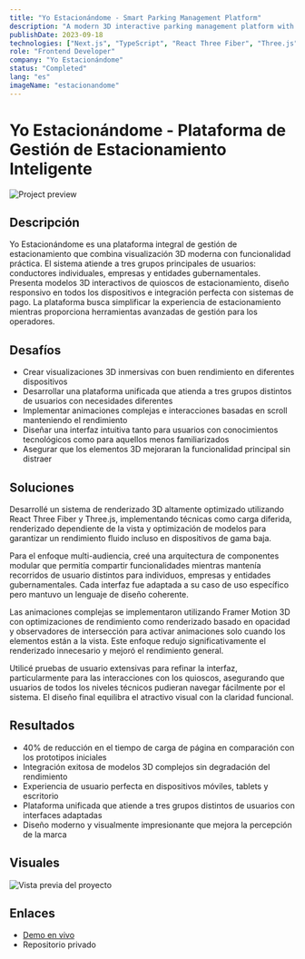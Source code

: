 ```yaml
---
title: "Yo Estacionándome - Smart Parking Management Platform"
description: "A modern 3D interactive parking management platform with multiple user interfaces"
publishDate: 2023-09-18
technologies: ["Next.js", "TypeScript", "React Three Fiber", "Three.js", "Tailwind CSS", "Framer Motion 3D"]
role: "Frontend Developer"
company: "Yo Estacionándome"
status: "Completed"
lang: "es"
imageName: "estacionandome"
---
```


# Yo Estacionándome - Plataforma de Gestión de Estacionamiento Inteligente

![Project preview](/assets/projects/estacionandome.png)

## Descripción
Yo Estacionándome es una plataforma integral de gestión de estacionamiento que combina visualización 3D moderna con funcionalidad práctica. El sistema atiende a tres grupos principales de usuarios: conductores individuales, empresas y entidades gubernamentales. Presenta modelos 3D interactivos de quioscos de estacionamiento, diseño responsivo en todos los dispositivos e integración perfecta con sistemas de pago. La plataforma busca simplificar la experiencia de estacionamiento mientras proporciona herramientas avanzadas de gestión para los operadores.

## Desafíos
- Crear visualizaciones 3D inmersivas con buen rendimiento en diferentes dispositivos
- Desarrollar una plataforma unificada que atienda a tres grupos distintos de usuarios con necesidades diferentes
- Implementar animaciones complejas e interacciones basadas en scroll manteniendo el rendimiento
- Diseñar una interfaz intuitiva tanto para usuarios con conocimientos tecnológicos como para aquellos menos familiarizados
- Asegurar que los elementos 3D mejoraran la funcionalidad principal sin distraer

## Soluciones
Desarrollé un sistema de renderizado 3D altamente optimizado utilizando React Three Fiber y Three.js, implementando técnicas como carga diferida, renderizado dependiente de la vista y optimización de modelos para garantizar un rendimiento fluido incluso en dispositivos de gama baja.

Para el enfoque multi-audiencia, creé una arquitectura de componentes modular que permitía compartir funcionalidades mientras mantenía recorridos de usuario distintos para individuos, empresas y entidades gubernamentales. Cada interfaz fue adaptada a su caso de uso específico pero mantuvo un lenguaje de diseño coherente.

Las animaciones complejas se implementaron utilizando Framer Motion 3D con optimizaciones de rendimiento como renderizado basado en opacidad y observadores de intersección para activar animaciones solo cuando los elementos están a la vista. Este enfoque redujo significativamente el renderizado innecesario y mejoró el rendimiento general.

Utilicé pruebas de usuario extensivas para refinar la interfaz, particularmente para las interacciones con los quioscos, asegurando que usuarios de todos los niveles técnicos pudieran navegar fácilmente por el sistema. El diseño final equilibra el atractivo visual con la claridad funcional.

## Resultados
- 40% de reducción en el tiempo de carga de página en comparación con los prototipos iniciales
- Integración exitosa de modelos 3D complejos sin degradación del rendimiento
- Experiencia de usuario perfecta en dispositivos móviles, tablets y escritorio
- Plataforma unificada que atiende a tres grupos distintos de usuarios con interfaces adaptadas
- Diseño moderno y visualmente impresionante que mejora la percepción de la marca

## Visuales
![Vista previa del proyecto](/assets/projects/estacionandome.png)

## Enlaces
- [Demo en vivo](https://yo-estacionandome-dev.vercel.app/)
- Repositorio privado